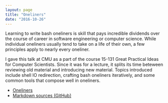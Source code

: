 ```yaml
---
layout: page
title: "Oneliners"
date: "2016-10-26"
---
```


Learning to write bash oneliners is skill that pays incredible dividends over
the course of career in software engineering or computer science. While
individual oneliners usually tend to take on a life of their own, a few
principles apply to nearly every oneliner.

I gave this talk at CMU as a part of the course 15-131 Great Practical Ideas for
Computer Scientists. Since it was for a lecture, it splits its time beteween
reviewing old material and introducing new material. Topics introduced include
shell IO redirection, crafting bash oneliners iteratively, and some common tools
that compose well in oneliners.

- [Oneliners](../slides/oneliners/oneliners.pdf)
- [Markdown sources (GitHub)](https://github.com/jez/talks/tree/master/slides/oneliners)

